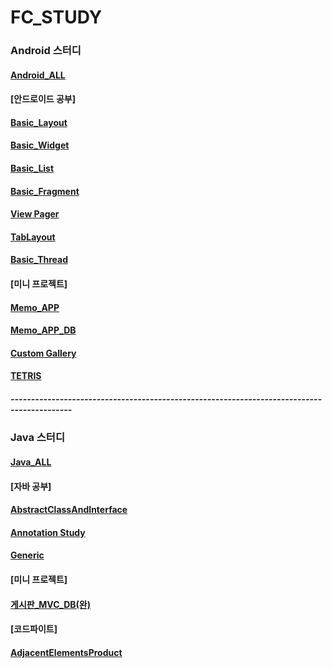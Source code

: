 # FC_STUDY

### Android 스터디
#### [Android_ALL](https://github.com/JUWON-KEVIN-LEE/FC_STUDY/tree/master/Android)

#### [안드로이드 공부]
#### [Basic_Layout](https://github.com/JUWON-KEVIN-LEE/FC_STUDY/tree/master/Android/BasicLayout)
#### [Basic_Widget](https://github.com/JUWON-KEVIN-LEE/FC_STUDY/tree/master/Android/BasicWidget)
#### [Basic_List](https://github.com/JUWON-KEVIN-LEE/FC_STUDY/tree/master/Android/BasicList)
#### [Basic_Fragment](https://github.com/JUWON-KEVIN-LEE/FC_STUDY/tree/master/Android/FragmentBasic)
#### [View Pager](https://github.com/JUWON-KEVIN-LEE/FC_STUDY/tree/master/Android/ViewPager)
#### [TabLayout](https://github.com/JUWON-KEVIN-LEE/FC_STUDY/tree/master/Android/TabLayout)
#### [Basic_Thread](https://github.com/JUWON-KEVIN-LEE/FC_STUDY/tree/master/Android/ThreadBasic)

#### [미니 프로젝트]
#### [Memo_APP](https://github.com/JUWON-KEVIN-LEE/FC_STUDY/tree/master/Android/AndroidMemo)
#### [Memo_APP_DB](https://github.com/JUWON-KEVIN-LEE/FC_STUDY/tree/master/Android/AndroidMemo2)
#### [Custom Gallery](https://github.com/JUWON-KEVIN-LEE/FC_STUDY/tree/master/Android/CustomGallery)
#### [TETRIS](https://github.com/JUWON-KEVIN-LEE/FC_STUDY/tree/master/Android/TetrisGame)

##### -------------------------------------------------------------------------------------------

### Java 스터디
#### [Java_ALL](https://github.com/JUWON-KEVIN-LEE/FC_STUDY/tree/master/Java)

#### [자바 공부]
#### [AbstractClassAndInterface](https://github.com/JUWON-KEVIN-LEE/JAVA_STUDY_170911/tree/master/Abstract/src/com/juwon)
#### [Annotation Study](https://github.com/JUWON-KEVIN-LEE/JAVA_STUDY_170911/tree/master/Annotation/src/com/juwon/annotation_study)
#### [Generic](https://github.com/JUWON-KEVIN-LEE/JAVA_STUDY_170911/tree/master/Generic/src/com/juwon/generic_study)

#### [미니 프로젝트]
#### [게시판_MVC_DB(완)](https://github.com/JUWON-KEVIN-LEE/JAVA_STUDY_170911/tree/master/Board/src/com/juwon/boardProgram)

#### [코드파이트]
#### [AdjacentElementsProduct](https://github.com/JUWON-KEVINLEE/JAVA_STUDY_170911/tree/master/CodeFight(20170911)/src/com/juwon/codefight)
